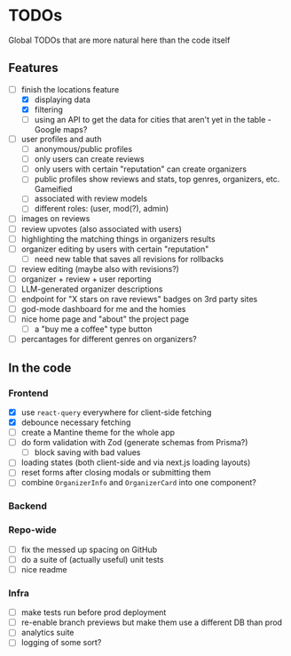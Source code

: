 # TODOs

Global TODOs that are more natural here than the code itself

## Features

- [ ] finish the locations feature
  - [x] displaying data
  - [x] filtering
  - [ ] using an API to get the data for cities that aren't yet in the table - Google maps?
- [ ] user profiles and auth
  - [ ] anonymous/public profiles
  - [ ] only users can create reviews
  - [ ] only users with certain "reputation" can create organizers
  - [ ] public profiles show reviews and stats, top genres, organizers, etc. Gameified
  - [ ] associated with review models
  - [ ] different roles: (user, mod(?), admin)
- [ ] images on reviews
- [ ] review upvotes (also associated with users)
- [ ] highlighting the matching things in organizers results
- [ ] organizer editing by users with certain "reputation"
  - [ ] need new table that saves all revisions for rollbacks
- [ ] review editing (maybe also with revisions?)
- [ ] organizer + review + user reporting
- [ ] LLM-generated organizer descriptions
- [ ] endpoint for "X stars on rave reviews" badges on 3rd party sites
- [ ] god-mode dashboard for me and the homies
- [ ] nice home page and "about" the project page
  - [ ] a "buy me a coffee" type button
- [ ] percantages for different genres on organizers?

## In the code

### Frontend

- [x] use `react-query` everywhere for client-side fetching
- [x] debounce necessary fetching
- [ ] create a Mantine theme for the whole app
- [ ] do form validation with Zod (generate schemas from Prisma?)
  - [ ] block saving with bad values
- [ ] loading states (both client-side and via next.js loading layouts)
- [ ] reset forms after closing modals or submitting them
- [ ] combine `OrganizerInfo` and `OrganizerCard` into one component?

### Backend

### Repo-wide

- [ ] fix the messed up spacing on GitHub
- [ ] do a suite of (actually useful) unit tests
- [ ] nice readme

### Infra

- [ ] make tests run before prod deployment
- [ ] re-enable branch previews but make them use a different DB than prod
- [ ] analytics suite
- [ ] logging of some sort?
